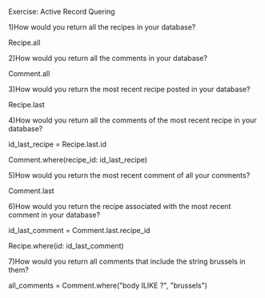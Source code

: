 Exercise: Active Record Quering

1)How would you return all the recipes in your database?

Recipe.all

2)How would you return all the comments in your database?

Comment.all

3)How would you return the most recent recipe posted in your database?

Recipe.last

4)How would you return all the comments of the most recent recipe in your database?

id_last_recipe = Recipe.last.id

Comment.where(recipe_id: id_last_recipe)

5)How would you return the most recent comment of all your comments?

Comment.last

6)How would you return the recipe associated with the most recent comment in your database?

id_last_comment = Comment.last.recipe_id

Recipe.where(id: id_last_comment)

7)How would you return all comments that include the string brussels in them?

all_comments = Comment.where("body ILIKE ?", "brussels")
